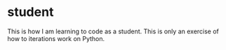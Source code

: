 # student
This is how I am learning to code as a student.
This is only an exercise of how to iterations work on Python.
